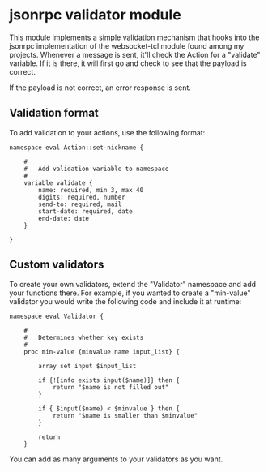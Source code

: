 # jsonrpc validator module

This module implements a simple validation mechanism that hooks into the jsonrpc implementation of the websocket-tcl module found among my projects. Whenever a message is sent, it'll check the Action for a "validate" variable. If it is there, it will first go and check to see that the payload is correct. 

If the payload is not correct, an error response is sent.

## Validation format

To add validation to your actions, use the following format:

    namespace eval Action::set-nickname {

        #
        #   Add validation variable to namespace
        #
        variable validate {
            name: required, min 3, max 40
            digits: required, number
            send-to: required, mail
            start-date: required, date
            end-date: date
        }

    }

## Custom validators

To create your own validators, extend the "Validator" namespace and add your functions there. For example, if you wanted to create a "min-value" validator you would write the following code and include it at runtime:

    namespace eval Validator {

        #
        #   Determines whether key exists
        #
        proc min-value {minvalue name input_list} {

            array set input $input_list

            if {![info exists input($name)]} then {
                return "$name is not filled out"
            }

            if { $input($name) < $minvalue } then {
                return "$name is smaller than $minvalue"
            }

            return 
        }

You can add as many arguments to your validators as you want.



